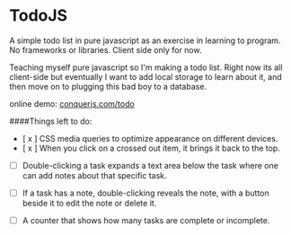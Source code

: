 # TodoJS
A simple todo list in pure javascript as an exercise in learning to program. No frameworks or libraries. Client side only for now.

Teaching myself pure javascript so I'm making a todo list. Right now its all client-side but eventually I want to add local storage to learn about it, and then move on to plugging this bad boy to a database.

online demo: <a href="http://www.conquerjs.com/todo">conquerjs.com/todo</a>

####Things left to do:

- [ x ] CSS media queries to optimize appearance on different devices.
- [ x ] When you click on a crossed out item, it brings it back to the top.
- [ ] Double-clicking a task expands a text area below the task where one can add notes about that specific task.
- [ ] If a task has a note, double-clicking reveals the note, with a button beside it to edit the note or delete it.
- [ ] A counter that shows how many tasks are complete or incomplete.

